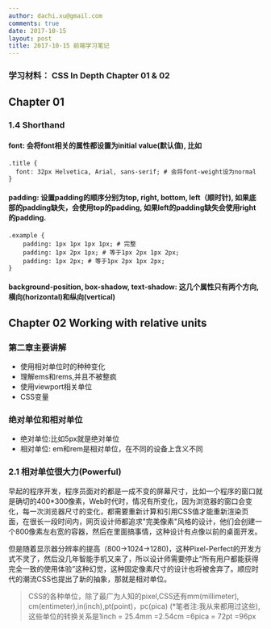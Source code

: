 ```yaml
---
author: dachi.xu@gmail.com
comments: true
date: 2017-10-15
layout: post
title: 2017-10-15 前端学习笔记
---
```


### 学习材料： CSS In Depth Chapter 01 & 02

## Chapter 01

### 1.4 Shorthand

#### font:  会将font相关的属性都设置为initial value(默认值), 比如
```
.title {
  font: 32px Helvetica, Arial, sans-serif; # 会将font-weight设为normal
}
```
#### padding: 设置padding的顺序分别为top, right, bottom, left（顺时针), 如果底部的padding缺失，会使用top的padding, 如果left的padding缺失会使用right的padding.
```
.example {
	padding: 1px 1px 1px 1px; # 完整
	padding: 1px 2px 1px; # 等于1px 2px 1px 2px;
	padding: 1px 2px; # 等于1px 2px 1px 2px;
}
```
#### background-position, box-shadow, text-shadow: 这几个属性只有两个方向, 横向(horizontal)和纵向(vertical)

## Chapter 02 Working with relative units

### 第二章主要讲解
+ 使用相对单位时的种种变化
+ 理解ems和rems,并且不被整疯
+ 使用viewport相关单位
+ CSS变量

### 绝对单位和相对单位
+ 绝对单位:比如5px就是绝对单位
+ 相对单位: em和rem是相对单位，在不同的设备上含义不同

### 2.1 相对单位很大力(Powerful)
早起的程序开发，程序员面对的都是一成不变的屏幕尺寸，比如一个程序的窗口就是确切的400*300像素，Web时代时，情况有所变化，因为浏览器的窗口会变化，每一次浏览器尺寸的变化，都需要重新计算和引用CSS值才能重新渲染页面，在很长一段时间内，网页设计师都追求"完美像素"风格的设计，他们会创建一个800像素左右宽的容器，然后在里面搞事情，这种设计有点像以前的桌面开发。

但是随着显示器分辨率的提高（800->1024->1280)，这种Pixel-Perfect的开发方式不灵了，然后没几年智能手机又来了，所以设计师需要停止“所有用户都能获得完全一致的使用体验”这种幻觉，这种固定像素尺寸的设计也将被舍弃了。顺应时代的潮流CSS也提出了新的抽象，那就是相对单位。

> CSS的各种单位，除了最广为人知的pixel,CSS还有mm(millimeter), cm(entimeter),in(inch),pt(point)，pc(pica) (*笔者注:我从来都用过这些), 这些单位的转换关系是1inch = 25.4mm =2.54cm =6pica = 72pt =96px

